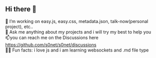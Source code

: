 <head>
<link rel="shortcut icon" type="image/x-icon" href="https://avatars.githubusercontent.com/u/95741151?v=4" >
</head>

## Hi there 👋

👷 I’m working on easy.js, easy.css, metadata.json, talk-now(personal project), etc..  
💬 Ask me anything about my projects and i will try my best to help you  
📫you can reach me on the Discussions here https://github.com/s0net/s0net/discussions  
🎉🎈 Fun facts: i love js and i am learning websockets and .md file type  
